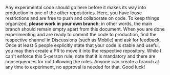 Any experimental code should go here before it makes its way into production in one of the other repositories. Here, you have loose restrictions and are free to push and collaborate on code. To keep things organized, **please work in your own branch**; in other words, the main branch should remain empty apart from this document. When you are done experimenting and are ready to commit the code to production, find the respective channel in Discussions (such as Mobile) and ask for feedback. Once at least 5 people explicitly state that your code is stable and useful, you may then create a PR to move it into the respective repository. While I can't enforce this 5-person rule, note that it is mandatory and there are consequences for not following the rules. Anyone can create a branch at any time to experiment, no approval is needed for that. Good luck!
